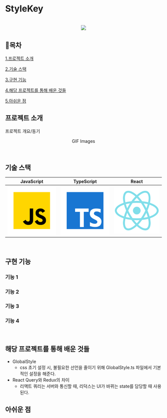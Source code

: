 # StyleKey

<p align="center">
  <br>
  <img src="./images/common/logo-sample.jpeg">
  <br>
</p>

## :closed_book:목차

[1.프로젝트 소개](#프로젝트-소개)

[2.기술 스택](#기술-스택)

[3.구현 기능](#구현-기능)

[4.해당 프로젝트를 통해 배운 것들](#해당-프로젝트를-통해-배운-것들)

[5.아쉬운 점](#아쉬운-점)

## 프로젝트 소개

<p align="justify">
프로젝트 개요/동기
</p>

<p align="center">
GIF Images
</p>

<br>

## 기술 스택

| JavaScript | TypeScript |  React   |
| :--------: | :--------: | :------: |
|   ![js]    |   ![ts]    | ![react] |

<br>

## 구현 기능

### 기능 1

### 기능 2

### 기능 3

### 기능 4

<br>

## 해당 프로젝트를 통해 배운 것들

<p align="justify">

- GlobalStyle
  - css 초기 설정 시, 불필요한 선언을 줄이기 위해 GlobalStyle.ts 파일에서 기본적인 설정을 해준다.
- React Query와 Redux의 차이
  - 리액트 쿼리는 서버와 통신할 때, 리덕스는 UI가 바뀌는 state를 담당할 때 사용된다. 

## 아쉬운 점

</p>

<br>

<!-- Stack Icon Refernces -->

[js]: ./src/images/stack/javascript.svg
[ts]: ./src/images/stack/typescript.svg
[react]: ./src/images/stack/react.svg
